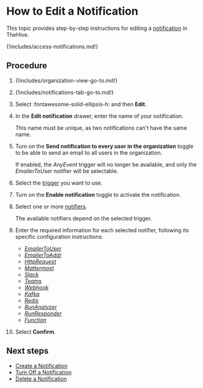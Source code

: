 # How to Edit a Notification

This topic provides step-by-step instructions for editing a [notification](about-notifications.md) in TheHive.

{!includes/access-notifications.md!}

## Procedure

1. {!includes/organization-view-go-to.md!}

2. {!includes/notifications-tab-go-to.md!}

3. Select :fontawesome-solid-ellipsis-h: and then **Edit**.

4. In the **Edit notification** drawer, enter the name of your notification.

    This name must be unique, as two notifications can't have the same name.

5. Turn on the **Send notification to every user in the organization** toggle to be able to send an email to all users in the organization.

    If enabled, the *AnyEvent* trigger will no longer be available, and only the *EmailerToUser* notifier will be selectable.

6. Select the [trigger](about-notifications.md#triggers) you want to use.

7. Turn on the **Enable notification** toggle to activate the notification.

8. Select one or more [notifiers](about-notifications.md#notifiers). 

    The available notifiers depend on the selected trigger.

9. Enter the required information for each selected notifier, following its specific configuration instructions:

    * [*EmailerToUser*](notifiers/email-to-users.md)
    * [*EmailerToAddr*](notifiers/email-to-addr.md)
    * [*HttpRequest*](notifiers/http-request.md)
    * [*Mattermost*](notifiers/mattermost.md)
    * [*Slack*](notifiers/slack.md)
    * [*Teams*](notifiers/teams.md)
    * [*Webhook*](notifiers/webhook.md)
    * [*Kafka*](notifiers/kafka.md)
    * [*Redis*](notifiers/redis.md)
    * [*RunAnalyzer*](notifiers/analyzers.md)
    * [*RunResponder*](notifiers/responders.md)
    * [*Function*](notifiers/function.md)

10. Select **Confirm**.

## Next steps

* [Create a Notification](create-a-notification.md)
* [Turn Off a Notification](turn-off-a-notification.md)
* [Delete a Notification](delete-a-notification.md)